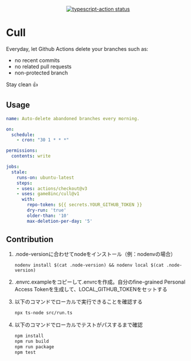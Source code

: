 <p align="center">
  <a href="https://github.com/game8inc/cull/actions"><img alt="typescript-action status" src="https://github.com/game8inc/cull/workflows/build-test/badge.svg"></a>
</p>

# Cull

Everyday, let Github Actions delete your branches such as:

- no recent commits
- no related pull requests
- non-protected branch

Stay clean 👍

## Usage

```yaml
name: Auto-delete abandoned branches every morning.

on:
  schedule:
    - cron: "30 1 * * *"

permissions:
  contents: write

jobs:
  stale:
    runs-on: ubuntu-latest
    steps:
    - uses: actions/checkout@v3
    - uses: game8inc/cull@v1
      with:
        repo-token: ${{ secrets.YOUR_GITHUB_TOKEN }}
        dry-run: 'true'
        older-than: '10'
        max-deletion-per-day: '5'
```

## Contribution

1. .node-versionに合わせてnodeをインストール（例：nodenvの場合）

    `nodenv install $(cat .node-version) && nodenv local $(cat .node-version)`

2. .envrc.exampleをコピーして.envrcを作成。自分のfine-grained Personal Access Tokenを生成して、LOCAL_GITHUB_TOKENをセットする

3. 以下のコマンドでローカルで実行できることを確認する

    ```bash
    npx ts-node src/run.ts
    ```

4. 以下のコマンドでローカルでテストがパスするまで確認

    ```bash
    npm install
    npm run build
    npm run package
    npm test
    ```
